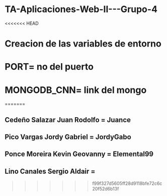 # TA-Aplicaciones-Web-II---Grupo-4
<<<<<<< HEAD

# Creacion de las variables de entorno

# PORT= no del puerto

# MONGODB_CNN= link del mongo
=======
## Cedeño Salazar Juan Rodolfo = Juance
## Pico Vargas Jordy Gabriel = JordyGabo
## Ponce Moreira Kevin Geovanny = Elemental99
## Lino Canales Sergio Aldair = 
>>>>>>> f99f327d5605ff28d9118bfe72c6c20f52d6b13f
